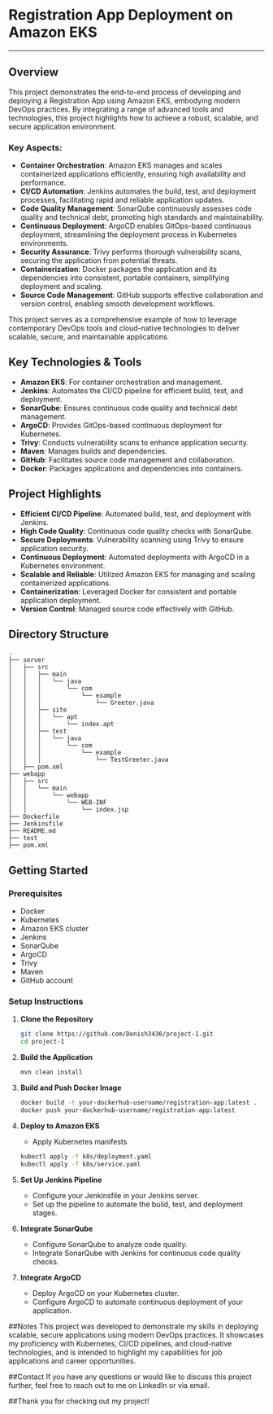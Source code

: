 # Registration App Deployment on Amazon EKS
---
## Overview

This project demonstrates the end-to-end process of developing and deploying a Registration App using Amazon EKS, embodying modern DevOps practices. By integrating a range of advanced tools and technologies, this project highlights how to achieve a robust, scalable, and secure application environment.

### **Key Aspects:**
- **Container Orchestration**: Amazon EKS manages and scales containerized applications efficiently, ensuring high availability and performance.
- **CI/CD Automation**: Jenkins automates the build, test, and deployment processes, facilitating rapid and reliable application updates.
- **Code Quality Management**: SonarQube continuously assesses code quality and technical debt, promoting high standards and maintainability.
- **Continuous Deployment**: ArgoCD enables GitOps-based continuous deployment, streamlining the deployment process in Kubernetes environments.
- **Security Assurance**: Trivy performs thorough vulnerability scans, securing the application from potential threats.
- **Containerization**: Docker packages the application and its dependencies into consistent, portable containers, simplifying deployment and scaling.
- **Source Code Management**: GitHub supports effective collaboration and version control, enabling smooth development workflows.

This project serves as a comprehensive example of how to leverage contemporary DevOps tools and cloud-native technologies to deliver scalable, secure, and maintainable applications.

## Key Technologies & Tools

- **Amazon EKS**: For container orchestration and management.
- **Jenkins**: Automates the CI/CD pipeline for efficient build, test, and deployment.
- **SonarQube**: Ensures continuous code quality and technical debt management.
- **ArgoCD**: Provides GitOps-based continuous deployment for Kubernetes.
- **Trivy**: Conducts vulnerability scans to enhance application security.
- **Maven**: Manages builds and dependencies.
- **GitHub**: Facilitates source code management and collaboration.
- **Docker**: Packages applications and dependencies into containers.

## Project Highlights

- **Efficient CI/CD Pipeline**: Automated build, test, and deployment with Jenkins.
- **High Code Quality**: Continuous code quality checks with SonarQube.
- **Secure Deployments**: Vulnerability scanning using Trivy to ensure application security.
- **Continuous Deployment**: Automated deployments with ArgoCD in a Kubernetes environment.
- **Scalable and Reliable**: Utilized Amazon EKS for managing and scaling containerized applications.
- **Containerization**: Leveraged Docker for consistent and portable application deployment.
- **Version Control**: Managed source code effectively with GitHub.

## Directory Structure

```plaintext
.
├── server
│   ├── src
│   │   ├── main
│   │   │   └── java
│   │   │       └── com
│   │   │           └── example
│   │   │               └── Greeter.java
│   │   ├── site
│   │   │   └── apt
│   │   │       └── index.apt
│   │   ├── test
│   │   │   └── java
│   │   │       └── com
│   │   │           └── example
│   │   │               └── TestGreeter.java
│   ├── pom.xml
├── webapp
│   ├── src
│   │   └── main
│   │       └── webapp
│   │           └── WEB-INF
│   │               └── index.jsp
├── Dockerfile
├── Jenkinsfile
├── README.md
├── test
├── pom.xml
```

## Getting Started

### Prerequisites

- Docker
- Kubernetes
- Amazon EKS cluster
- Jenkins
- SonarQube
- ArgoCD
- Trivy
- Maven
- GitHub account

### Setup Instructions

1. **Clone the Repository**
   ```bash
   git clone https://github.com/Denish3436/project-1.git
   cd project-1
   ```

2. **Build the Application**
   ```bash
   mvn clean install
   ```

3. **Build and Push Docker Image**
   ```bash
   docker build -t your-dockerhub-username/registration-app:latest .
   docker push your-dockerhub-username/registration-app:latest
   ```

4. **Deploy to Amazon EKS**
   - Apply Kubernetes manifests
   ```bash
   kubectl apply -f k8s/deployment.yaml
   kubectl apply -f k8s/service.yaml
   ```

5. **Set Up Jenkins Pipeline**
   - Configure your Jenkinsfile in your Jenkins server.
   - Set up the pipeline to automate the build, test, and deployment stages.

6. **Integrate SonarQube**
   - Configure SonarQube to analyze code quality.
   - Integrate SonarQube with Jenkins for continuous code quality checks.

7. **Integrate ArgoCD**
   - Deploy ArgoCD on your Kubernetes cluster.
   - Configure ArgoCD to automate continuous deployment of your application.

##Notes
This project was developed to demonstrate my skills in deploying scalable, secure applications using modern DevOps practices. It showcases my proficiency with Kubernetes, CI/CD pipelines, and cloud-native technologies, and is intended to highlight my capabilities for job applications and career opportunities.

##Contact
If you have any questions or would like to discuss this project further, feel free to reach out to me on LinkedIn or via email.

##Thank you for checking out my project!

